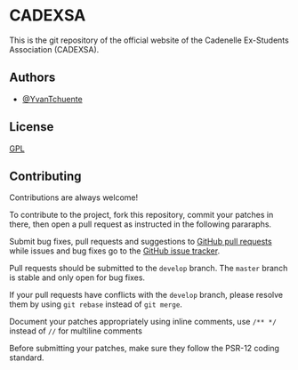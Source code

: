 # CADEXSA

This is the git repository of the official website of the Cadenelle Ex-Students Association (CADEXSA).

## Authors

- [@YvanTchuente](https://github.com/YvanTchuente)

## License

[GPL](/LICENSE)

## Contributing

Contributions are always welcome!

To contribute to the project, fork this repository, commit your patches in there, then open a pull request as instructed in the following pararaphs.

Submit bug fixes, pull requests and suggestions to [GitHub pull requests](https://github.com/YvanTchuente/CADEXSA/pulls) while issues and bug fixes go to the [GitHub issue tracker](https://github.com/YvanTchuente/CADEXSA/issues).

Pull requests should be submitted to the `develop` branch. The `master` branch is stable and only open for bug fixes.

If your pull requests have conflicts with the `develop` branch, please resolve them by using `git rebase` instead of `git merge`.

Document your patches appropriately using inline comments, use `/** */` instead of `//` for multiline comments

Before submitting your patches, make sure they follow the PSR-12 coding standard.
